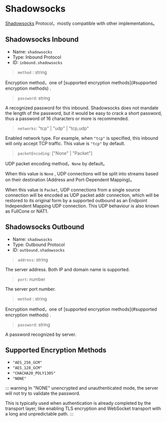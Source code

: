 # Shadowsocks

[Shadowsocks](https://shadowsocks.org) Protocol，mostly compatible with other implementations。

## Shadowsocks Inbound
* Name: `shadowsocks`
* Type: Inbound Protocol
* ID: `inbound.shadowsocks`

> `method` : string

Encryption method，one of [supported encryption methods](#supported encryption methods) .

> `password`: string

A recognized password for this inbound.
Shadowsocks does not mandate the length of the password, but it would be easy to crack a short password,
thus a password of 16 characters or more is recommended.

> `networks`: "tcp" | "udp" | "tcp,udp"

Enabled network type. 
For example, when `"tcp"` is specified, this inbound will only accept TCP traffic.
This value is `"tcp"` by default.

> `packetEncoding`:  \["None" | "Packet"\]

UDP packet encoding method，`None` by default。

When this value is `None` , UDP connections will be split into streams based on their destination (Address and Port-Dependent Mapping)。

When this value is `Packet`, UDP connections from a single source connection will be encoded as UDP packet addr connection, which will be restored to its original form by a supported outbound as an Endpoint Independent Mapping UDP connection.
This UDP behaviour is also known as FullCone or NAT1.

## Shadowsocks Outbound

* Name: `shadowsocks`
* Type: Outbound Protocol
* ID: `outbound.shadowsocks`

> `address`: string

The server address. Both IP and domain name is supported.

> `port`: number

The server port number.

> `method` : string

Encryption method，one of [supported encryption methods](#supported encryption methods) .

> `password`: string

A password recognized by server.

## Supported Encryption Methods

* `"AES_256_GCM"`
* `"AES_128_GCM"`
* `"CHACHA20_POLY1305"`
* `"NONE"`

::: warning
In "NONE" unencrypted and unauthenticated mode, the server will not try to validate the password.

This is typically used when authentication is already completed by the transport layer, like enabling TLS encryption and WebSocket transport with a long and unpredictable path.
:::
